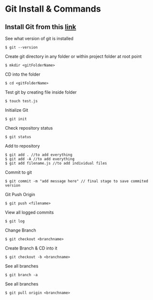 # Git Install & Commands


## Install Git from this [link](https://git-scm.com/)


See what version of git is installed



```git
$ git --version 
```


Create git directory in any folder or within project folder at root point



```git
$ mkdir <gitFolderName>
```


CD into the folder



```git
$ cd <gitFolderName>
```


Test git by creating file inside folder


```git
$ touch test.js
```


Initialize Git



```git
$ git init
```


Check repository status



```git
$ git status
```


Add to repository



```git
$ git add . //to add everything
$ git add -A //to add everything
$ git add filename.js //to add individual files
```


Commit to git



```git
$ git commit -m "add message here" // final stage to save commited version
```
Git Push Origin

```git
$ git push <filename>
```
View all logged commits

```git
$ git log 
```
Change Branch

```git
$ git checkout <branchname> 
```

Create Branch & CD into it

```git
$ git checkout -b <branchname> 
```

See all branches

```git
$ git branch -a
```

See all branches

```git
$ git pull origin <branchname>
```
